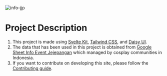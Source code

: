 ![info-jjp](https://socialify.git.ci/yehezkielgunawan/info-jjp/image?name=1&owner=1&pattern=Charlie%20Brown&theme=Light)

# Project Description

1. This project is made using [Svelte Kit](https://kit.svelte.dev/), [Tailwind CSS](https://tailwindcss.com), and [Daisy UI](https://daisyui.com/).
2. The data that has been used in this project is obtained from [Google Sheet Info Event Jejepangan](https://docs.google.com/spreadsheets/d/1RQ2PZMRKjBVHpG0ettmuiDjjxzpF7OfFDfXlJDT0ElE/edit#gid=672618632) which managed by cosplay communities in Indonesia.
3. If you want to contribute on developing this site, please follow the [Contributing guide](https://github.com/yehezkielgunawan/info-jjp/blob/main/CONTRIBUTING.md).
